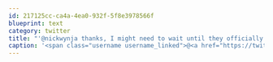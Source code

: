 ```yaml
---
id: 217125cc-ca4a-4ea0-932f-5f8e3978566f
blueprint: text
category: twitter
title: "'@nickwynja thanks, I might need to wait until they officially relaunch their service"
caption: '<span class="username username_linked">@<a href="https://twitter.com/nickwynja" title="Nick Wynja">nickwynja</a></span> thanks, I might need to wait until they officially relaunch their service'
---
```

